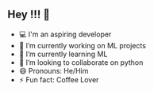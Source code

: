 ## Hey !!! 👋

- 💻 I'm an aspiring developer
- 🔭 I’m currently working on ML projects 
- 🌱 I’m currently learning ML
- 👯 I’m looking to collaborate on python
- 😄 Pronouns: He/Him
- ⚡ Fun fact: Coffee Lover

